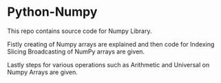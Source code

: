 # Python-Numpy

This repo contains source code for Numpy Library.

Fistly creating of Numpy arrays are explained and then code for Indexing Slicing Broadcasting of NumPy arrays are given.

Lastly steps for various operations such as Arithmetic and Universal on Numpy Arrays are given.
